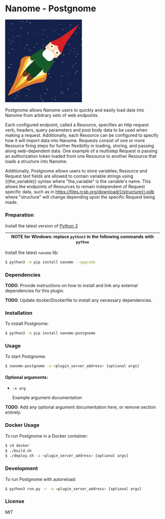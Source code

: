 # Nanome - Postgnome 

<img src="images/postgnome.png" width="250">

Postgnome allows Nanome users to quickly and easily load data into Nanome from arbitrary sets of web endpoints.

Each configured endpoint, called a Resource, specifies an http request verb, headers, query parameters and post body data to be used when making a request. Additionally, each Resource can be configured to specify how it will import data into Nanome.
Requests consist of one or more Resource firing steps for further flexibility in loading, storing, and passing along web-dependent data. One example of a multistep Request is passing an authorization token loaded from one Resource to another Resource that loads a structure into Nanome.

Additionally, Postgnome allows users to store variables; Resource and Request text fields are allowed to contain variable strings using {{the_variable}} syntax where "the_variable" is the variable's name. This allows the endpoints of Resources to remain independent of Request specific data, such as in https://files.rcsb.org/download/{{structure}}.pdb where "structure" will change depending upon the specific Request being made.

### Preparation

Install the latest version of [Python 3](https://www.python.org/downloads/)

| NOTE for Windows: replace `python3` in the following commands with `python` |
| --------------------------------------------------------------------------- |


Install the latest `nanome` lib:

```sh
$ python3 -m pip install nanome --upgrade
```

### Dependencies

**TODO**: Provide instructions on how to install and link any external dependencies for this plugin.

**TODO**: Update docker/Dockerfile to install any necessary dependencies.

### Installation

To install Postgnome:

```sh
$ python3 -m pip install nanome-postgnome
```

### Usage

To start Postgnome:

```sh
$ nanome-postgnome -a <plugin_server_address> [optional args]
```

#### Optional arguments:

- `-x arg`

  Example argument documentation

**TODO**: Add any optional argument documentation here, or remove section entirely.

### Docker Usage

To run Postgnome in a Docker container:

```sh
$ cd docker
$ ./build.sh
$ ./deploy.sh -a <plugin_server_address> [optional args]
```

### Development

To run Postgnome with autoreload:

```sh
$ python3 run.py -r -a <plugin_server_address> [optional args]
```

### License

MIT
